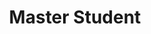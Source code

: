 ---
layout: person
name: "Zhaoxu Zhang" 
image: "/assets/people/zhangzhaoxu.jpg" 
title: "Master Student"
category: "Student"
links:
    - link: "522025710062@smail.nju.edu.cn"
      icon: "email"
---
